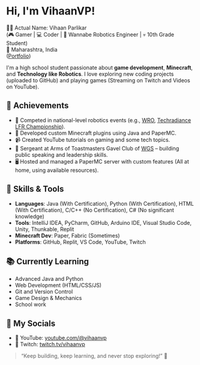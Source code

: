 # Hi, I'm VihaanVP!

👋🏼 Actual Name: Vihaan Parlikar  
(🎮 Gamer | 💻 Coder | 🧠 Wannabe Robotics Engineer | 💀 10th Grade Student)  
📍 Maharashtra, India  
([Portfolio](https://vihaanvp.me/))

I'm a high school student passionate about **game development**, **Minecraft**, and **Technology like Robotics**. I love exploring new coding projects (uploaded to GitHub) and playing games (Streaming on Twitch and Videos on YouTube).

## 🚀 Achievements
- 🤖 Competed in national-level robotics events (e.g., [WRO](https://wroindia.org/season-2024/), [Techradiance LFR Championship](https://techradiance.in/line-follower-robot-competition/)).
- 🧱 Developed custom Minecraft plugins using Java and PaperMC.
- 📹 Created YouTube tutorials on gaming and some tech topics.
- 🏅 Sergeant at Arms of Toastmasters Gavel Club of [WGS](https://wockhardtglobalschool.com/) – building public speaking and leadership skills.
- 🖥️ Hosted and managed a PaperMC server with custom features (All at home, using available resources).

## 💼 Skills & Tools
- **Languages**: Java (With Certification), Python (With Certification), HTML (With Certification), C/C++ (No Certification), C# (No significant knowledge)
- **Tools**: IntelliJ IDEA, PyCharm, GitHub, Arduino IDE, Visual Studio Code, Unity, Thunkable, Replit
- **Minecraft Dev**: Paper, Fabric (Sometimes)
- **Platforms**: GitHub, Replit, VS Code, YouTube, Twitch

## 📚 Currently Learning
- Advanced Java and Python
- Web Development (HTML/CSS/JS)
- Git and Version Control
- Game Design & Mechanics
- School work

## 🔗 My Socials
- 🔶 YouTube: [youtube.com/@vihaanvp](https://youtube.com/@vihaanvp)
- 🔷 Twitch: [twitch.tv/vihaanvp](https://twitch.tv/vihaanvp)

> “Keep building, keep learning, and never stop exploring!” 🚀
